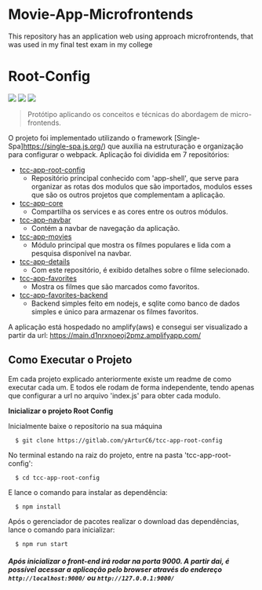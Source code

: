 # Movie-App-Microfrontends
This repository has an application web using approach microfrontends, that was used in my final test exam in my college


# Root-Config

<div >
    <img src="https://img.shields.io/badge/SingleSpa-v5.9.3-violet?style=flat"/>
    <img src="https://img.shields.io/badge/Webpack-v5.51.1-red?style=flat"/>
    <img src="https://img.shields.io/badge/BabelCore-v7.15.0-sucess?style=flat"/>

</div>

> Protótipo aplicando os conceitos e técnicas do abordagem de micro-frontends.

O projeto foi implementado utilizando o framework [Single-Spa]https://single-spa.js.org/) que auxilia na estruturação e organização para configurar o webpack.
Aplicação foi dividida em 7 repositórios:
- [tcc-app-root-config](https://gitlab.com/yArturC6/tcc-app-root-config)
    * Repositório principal conhecido com 'app-shell', que serve para organizar as rotas dos modulos que são importados, modulos esses que são os outros projetos que complementam a aplicação. 
- [tcc-app-core](https://gitlab.com/yArturC6/tcc-app-core)
    * Compartilha os services e as cores entre os outros módulos. 
- [tcc-app-navbar](https://gitlab.com/yArturC6/tcc-app-navbar)
    * Contém a navbar de navegação da aplicação.
- [tcc-app-movies](https://gitlab.com/yArturC6/tcc-app-movies)
    * Módulo principal que mostra os filmes populares e lida com a pesquisa disponível na navbar.
- [tcc-app-details](https://gitlab.com/yArturC6/tcc-app-details)
    * Com este repositório, é exibido detalhes sobre o filme selecionado.
- [tcc-app-favorites](https://gitlab.com/yArturC6/tcc-app-favorites)
    * Mostra os filmes que são marcados como favoritos.
- [tcc-app-favorites-backend](https://gitlab.com/yArturC6/tcc-app-favorites-backend)
    * Backend simples feito em nodejs, e sqlite como banco de dados simples e único para armazenar os filmes favoritos.

A aplicação está hospedado no amplify(aws) e consegui ser visualizado a partir da url:
https://main.d1nrxnoeoj2pmz.amplifyapp.com/

## Como Executar o Projeto

Em cada projeto explicado anteriormente existe um readme de como executar cada um. E todos ele rodam de forma independente, tendo apenas que configurar a url no arquivo 'index.js' para obter cada modulo.

**Inicializar o projeto Root Config**

Inicialmente baixe o reposítorio na sua máquina
```
  $ git clone https://gitlab.com/yArturC6/tcc-app-root-config
```

No terminal estando na raiz do projeto, entre na pasta 'tcc-app-root-config':

```
  $ cd tcc-app-root-config

```

E lance o comando para instalar as dependência:

```
  $ npm install
```

Após o gerenciador de pacotes realizar o download das dependências, lance o comando para inicializar:

```
  $ npm run start
```

##### Após inicializar o front-end irá rodar na porta **9000**. A partir dai, é possível acessar a aplicação pelo browser através do endereço `http://localhost:9000/` ou  `http://127.0.0.1:9000/`



